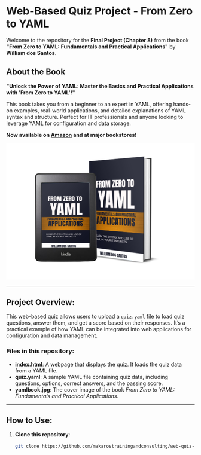 # Web-Based Quiz Project - From Zero to YAML

Welcome to the repository for the **Final Project (Chapter 8)** from the book **"From Zero to YAML: Fundamentals and Practical Applications"** by **William dos Santos**.

## About the Book

**"Unlock the Power of YAML: Master the Basics and Practical Applications with 'From Zero to YAML'!"**

This book takes you from a beginner to an expert in YAML, offering hands-on examples, real-world applications, and detailed explanations of YAML syntax and structure. Perfect for IT professionals and anyone looking to leverage YAML for configuration and data storage.

**Now available on [Amazon](https://www.amazon.com) and at major bookstores!**

![From Zero to YAML Book Cover](yamlbook.jpg)  <!-- Ensure the image is placed in the repository -->

---

## Project Overview:

This web-based quiz allows users to upload a `quiz.yaml` file to load quiz questions, answer them, and get a score based on their responses. It’s a practical example of how YAML can be integrated into web applications for configuration and data management.

### Files in this repository:
- **index.html**: A webpage that displays the quiz. It loads the quiz data from a YAML file.
- **quiz.yaml**: A sample YAML file containing quiz data, including questions, options, correct answers, and the passing score.
- **yamlbook.jpg**: The cover image of the book *From Zero to YAML: Fundamentals and Practical Applications*.

---

## How to Use:

1. **Clone this repository**:
   ```bash
   git clone https://github.com/makarostrainingandconsulting/web-quiz-project.git
